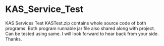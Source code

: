 # KAS_Service_Test
KAS Services Test
KASTest.zip contains whole source code of both programs.
Both program runnable jar file also shared along with project. Can be tested using same.
I will look forward to hear back from your side.
Thanks.
